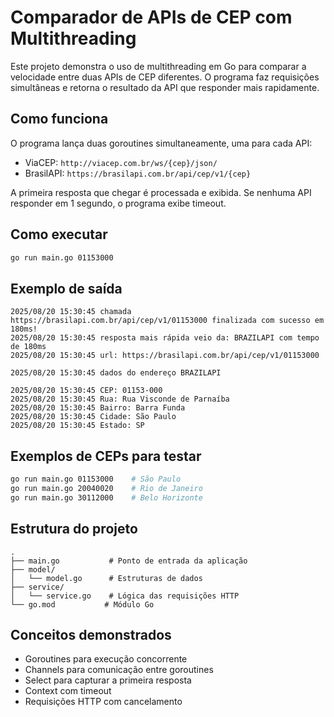 # Comparador de APIs de CEP com Multithreading

Este projeto demonstra o uso de multithreading em Go para comparar a velocidade entre duas APIs de CEP diferentes. O programa faz requisições simultâneas e retorna o resultado da API que responder mais rapidamente.

## Como funciona

O programa lança duas goroutines simultaneamente, uma para cada API:
- ViaCEP: `http://viacep.com.br/ws/{cep}/json/`
- BrasilAPI: `https://brasilapi.com.br/api/cep/v1/{cep}`

A primeira resposta que chegar é processada e exibida. Se nenhuma API responder em 1 segundo, o programa exibe timeout.

## Como executar

```bash
go run main.go 01153000
```

## Exemplo de saída

```
2025/08/20 15:30:45 chamada https://brasilapi.com.br/api/cep/v1/01153000 finalizada com sucesso em 180ms!
2025/08/20 15:30:45 resposta mais rápida veio da: BRAZILAPI com tempo de 180ms
2025/08/20 15:30:45 url: https://brasilapi.com.br/api/cep/v1/01153000

2025/08/20 15:30:45 dados do endereço BRAZILAPI

2025/08/20 15:30:45 CEP: 01153-000
2025/08/20 15:30:45 Rua: Rua Visconde de Parnaíba
2025/08/20 15:30:45 Bairro: Barra Funda
2025/08/20 15:30:45 Cidade: São Paulo
2025/08/20 15:30:45 Estado: SP
```

## Exemplos de CEPs para testar

```bash
go run main.go 01153000    # São Paulo
go run main.go 20040020    # Rio de Janeiro  
go run main.go 30112000    # Belo Horizonte
```

## Estrutura do projeto

```
.
├── main.go           # Ponto de entrada da aplicação
├── model/
│   └── model.go      # Estruturas de dados
├── service/
│   └── service.go    # Lógica das requisições HTTP
└── go.mod           # Módulo Go
```

## Conceitos demonstrados

- Goroutines para execução concorrente
- Channels para comunicação entre goroutines  
- Select para capturar a primeira resposta
- Context com timeout
- Requisições HTTP com cancelamento